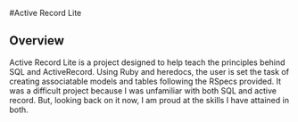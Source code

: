 #Active Record Lite
## Overview
Active Record Lite is a project designed to help teach the principles behind SQL and ActiveRecord. Using Ruby and heredocs, the user is set the task of creating associatable models and tables following the RSpecs provided. It was a difficult project because I was unfamiliar with both SQL and active record. But, looking back on it now, I am proud at the skills I have attained in both.

